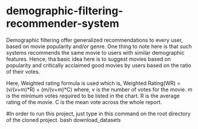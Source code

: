# demographic-filtering-recommender-system

Demographic filtering offer generalized recommendations to every user, based on movie popularity and/or genre. One thing to note here is that such systems recommends the same movie to users with similar demographic features. Hence, tha basic idea here is to suggest movies based on popularity and critically acclaimed good movies by users based on the ratio of their votes. 

Here, Weighted rating formula is used which is,
Weighted Rating(WR) = (v/(v+m)*R) + (m/(v+m)*C)
where, 
v is the number of votes for the movie.
m is the minimum votes required to be listed in the chart.
R is the average rating of the movie. 
C is the mean vote across the whole report.

#In order to run this project, just type in this command on the root directory of the cloned project.
bash download_datasets